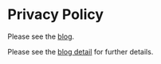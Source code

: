 # Privacy Policy

Please see the [blog](blog.md).

Please see the [blog detail](../blog/blog_detail) for further details.